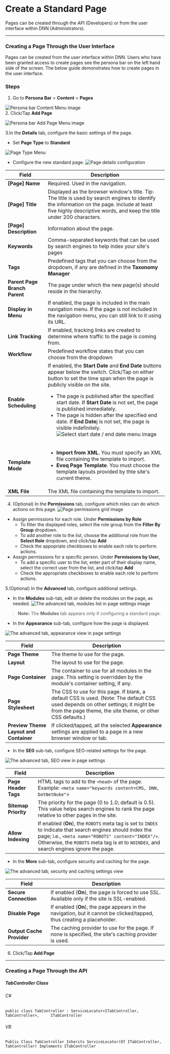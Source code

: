 # Create a Standard Page

Pages can be created through the API (Developers) or from the user interface within DNN (Administrators). 


---

### Creating a Page Through the User Interface ###

Pages can be created from the user interface within DNN. Users who have been granted access to create pages see the persona bar on the left hand side of the screen. The below guide demonstrates how to create pages in the user interface.

### Steps

1. Go to **Persona Bar** > **Content** > **Pages** 

![](http://www.dnnsoftware.com/docs/common/img/scr-pbar-host-Content-E91.png "Persona bar Content Menu image")	
2. Click/Tap **Add Page** 

![](http://www.dnnsoftware.com/docs/common/img/scr-pb-Pages-AddSinglePage-E90.png "Persona bar Add Page Menu image")

3.In the **Details** tab, configure the basic settings of the page. 
 - Set **Page Type** to **Standard**
 
![](http://www.dnnsoftware.com/docs/common/img/scr-pb-PageSettings-Details-PageType-E91.png "Page Type Menu")
 - Configure the new standard page.
 ![](http://www.dnnsoftware.com/docs/common/img/scr-pb-AddSinglePage-Details-Standard-E91.png "Page details configuration")
 
| **Field**  |**Description**   |
|---|---|
| **[Page] Name**  | Required. Used in the navigation.  |
| **[Page] Title**  | Displayed as the browser window's title. Tip: The title is used by search engines to identify the information on the page. Include at least five highly descriptive words, and keep the title under 200 characters.  |
| **[Page] Description**  | Information about the page.  |
| **Keywords**  | Comma-separated keywords that can be used by search engines to help index your site's pages  |
| **Tags**  | Predefined tags that you can choose from the dropdown, if any are defined in the **Taxonomy Manager**   |
| **Parent Page** **Branch Parent**  |  The page under which the new page(s) should reside in the hierarchy. |
| **Display in Menu**  |  If enabled, the page is included in the main navigation menu. If the page is not included in the navigation menu, you can still link to it using its URL. |
| **Link Tracking**  |  If enabled, tracking links are created to determine where traffic to the page is coming from. |
| **Workflow**  |  Predefined workflow states that you can choose from the dropdown |
|**Enable Scheduling**   | If enabled, the **Start Date** and **End Date** buttons appear below the switch. Click/Tap on either button to set the time span when the page is publicly visible on the site.<ul><li> The page is published after the specified start date. If **Start Date** is not set, the page is published immediately.</li><li>The page is hidden after the specified end date. If **End Date**j is not set, the page is visible indefinitely.</li> ![](http://www.dnnsoftware.com/docs/common/img/scr-pb-AddPage-Details-Calendar.png "Select start date / end date menu image") |
| **Template Mode**  | <ul><li>**Import from XML**. You must specify an XML file containing the template to import.</li><li>**Evoq Page Template**. You must choose the template layouts provided by thte site's current theme.</li></ul>   |
| **XML File**  | The XML file containing the template to import.  |

4. (Optional) In the **Permissions** tab, configure which roles can do which actions on this page.
![](http://www.dnnsoftware.com/docs/common/img/scr-pb-Page-Permissions-E91.png "Page permissions grid image")
<ul><li>Assign permissions for each role. Under <strong>Permissions by Role</strong><ul><li>To filter the displayed roles, select the role group from the <strong>Filter By Group</strong> dropdown.</li><li>To add another role to the list, choose the additional role from the <strong>Select Role</strong> dropdown, and click/tap <strong>Add</strong></li><li>Check the appopriate checkboxes to enable each role to perform actions.</li></ul><li>Assign permissions for a specific person. Under <strong>Permissions by User,</strong><ul><li>To add a specific user to the list, enter part of their display name, select the correct user from the list, and click/tap <strong>Add</strong></li><li>Check the appropriate checkboxes to enable each role to perform actions.</li></ul></li></ul>

5.(Optional) In the <strong>Advanced</strong> tab, configure additional settings.
- In the <strong>Modules</strong> sub-tab, edit or delete the modules on the page, as needed.
![](http://www.dnnsoftware.com/docs/common/img/scr-pb-Page-Advanced-Modules-E91.png "The advanced tab, modules list in page settings image")
<blockquote><strong>Note:</strong> The <strong>Modules</strong> tab appears only if configuring a standard page.</blockquote>

- In the <strong>Appearance</strong> sub-tab, configure how the page is displayed.

![](http://www.dnnsoftware.com/docs/common/img/scr-pb-Page-Advanced-Appearance-E91.png "The advanced tab, appearance view in page settings")


| **Field**  | **Description**  |
|---|---|
| **Page Theme**  |  The theme to use for the page. |
| **Layout**  | 	The layout to use for the page.  |
| **Page Container**  |  The container to use for all modules in the page. This setting is overridden by the module's container setting, if any. |
| **Page Stylesheet**  | The CSS to use for this page. If blank, a default CSS is used. (Note: The default CSS used depends on other settings; it might be from the page theme, the site theme, or other CSS defaults.)  |
| **Preview Theme Layout and Container**|If clicked/tapped, all the selected **Appearance** settings are applied to a page in a new browser window or tab.   |

- In the **SE0** sub-tab, configure SEO-related settings for the page.

![](http://www.dnnsoftware.com/docs/common/img/scr-pb-Page-Advanced-SEO-E91.png "The advanced tab, SEO view in page settings")

|**Field**|**Description**|
|---|---|
|**Page Header Tags**| HTML <meta> tags to add to the ```<head>``` of the page. Example: ```<meta name="keywords content=CMS, DNN, DotNetNuke"```>|
|**Sitemap Priority**|The priority for the page (0 to 1.0; default is 0.5). This value helps search engines to rank the page relative to other pages in the site.|
|**Allow Indexing**|If enabled (**On**), the ```ROBOTS``` meta tag is set to ```INDEX``` to indicate that search engines should index the page; i.e., ```<meta name="ROBOTS" content="INDEX"/>```. Otherwise, the ```ROBOTS``` meta tag is et to ```NOINDEX```, and search engines ignore the page.|

- In the **More** sub-tab, ocnfigure security and caching for the page.

![](http://www.dnnsoftware.com/docs/common/img/scr-pb-Page-Advanced-More-E91.png "The advanced tab, security and caching settings view")

|**Field**|**Description**|
|---|---|
|**Secure Connection**|If enabled (**On**), the page is forced to use SSL. Available only if the site is SSL-enabled.|
|**Disable Page**|If enabled (**On**), the page appears in the navigation, but it cannot be clicked/tapped, thus creating a placeholder.|
|**Output Cache Provider**|The caching provider to use for the page. If none is specified, the site's caching provider is used.|

6. Click/Tap **Add Page**




---

### Creating a Page Through the API ###

##### TabController Class ####

###### C# ###### 
``` public class TabController : ServiceLocator<ITabController, TabController>, 	ITabController ```
###### VB ######
``` Public Class TabController Inherits ServiceLocator(Of ITabController, TabController) Implements ITabController ```